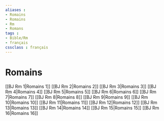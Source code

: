 ```yaml
---
aliases : 
- Romains
- Romains
- Rm
- Romans
tags : 
- Bible/Rm
- français
cssclass : français
---
```


# Romains

[[BJ Rm 1|Romains 1]]
[[BJ Rm 2|Romains 2]]
[[BJ Rm 3|Romains 3]]
[[BJ Rm 4|Romains 4]]
[[BJ Rm 5|Romains 5]]
[[BJ Rm 6|Romains 6]]
[[BJ Rm 7|Romains 7]]
[[BJ Rm 8|Romains 8]]
[[BJ Rm 9|Romains 9]]
[[BJ Rm 10|Romains 10]]
[[BJ Rm 11|Romains 11]]
[[BJ Rm 12|Romains 12]]
[[BJ Rm 13|Romains 13]]
[[BJ Rm 14|Romains 14]]
[[BJ Rm 15|Romains 15]]
[[BJ Rm 16|Romains 16]]

